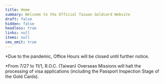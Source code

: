 ```yaml
---
title: Home
summary: Welcome to the Official Taiwan Goldcard Website
draft: false
hidden: false
headless: true
links: null
items: null
cms_omit: true
---
```

\*Due to the pandemic, Office Hours will be closed until further notice.

\*From 7/27 to 11/1, R.O.C. (Taiwan) Overseas Missions will halt the processing of visa applications (including the Passport Inspection Stage of the Gold Cards).